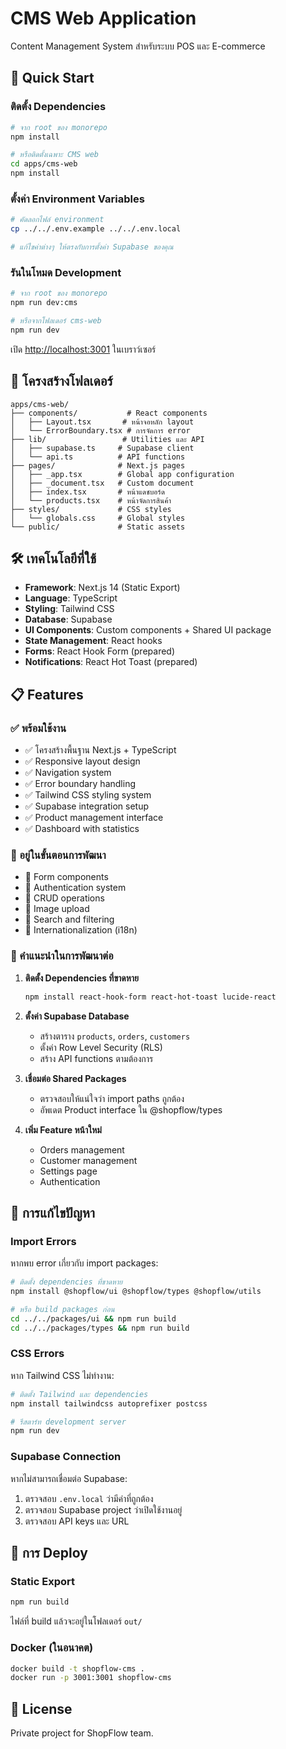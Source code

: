 # CMS Web Application

Content Management System สำหรับระบบ POS และ E-commerce

## 🚀 Quick Start

### ติดตั้ง Dependencies

```bash
# จาก root ของ monorepo
npm install

# หรือติดตั้งเฉพาะ CMS web
cd apps/cms-web
npm install
```

### ตั้งค่า Environment Variables

```bash
# คัดลอกไฟล์ environment
cp ../../.env.example ../../.env.local

# แก้ไขค่าต่างๆ ให้ตรงกับการตั้งค่า Supabase ของคุณ
```

### รันในโหมด Development

```bash
# จาก root ของ monorepo
npm run dev:cms

# หรือจากโฟลเดอร์ cms-web
npm run dev
```

เปิด [http://localhost:3001](http://localhost:3001) ในเบราว์เซอร์

## 📁 โครงสร้างโฟลเดอร์

```
apps/cms-web/
├── components/           # React components
│   ├── Layout.tsx       # หน้าจอหลัก layout
│   └── ErrorBoundary.tsx # การจัดการ error
├── lib/                 # Utilities และ API
│   ├── supabase.ts     # Supabase client
│   └── api.ts          # API functions
├── pages/              # Next.js pages
│   ├── _app.tsx        # Global app configuration
│   ├── _document.tsx   # Custom document
│   ├── index.tsx       # หน้าแดชบอร์ด
│   └── products.tsx    # หน้าจัดการสินค้า
├── styles/             # CSS styles
│   └── globals.css     # Global styles
└── public/             # Static assets
```

## 🛠️ เทคโนโลยีที่ใช้

- **Framework**: Next.js 14 (Static Export)
- **Language**: TypeScript
- **Styling**: Tailwind CSS
- **Database**: Supabase
- **UI Components**: Custom components + Shared UI package
- **State Management**: React hooks
- **Forms**: React Hook Form (prepared)
- **Notifications**: React Hot Toast (prepared)

## 📋 Features

### ✅ พร้อมใช้งาน

- ✅ โครงสร้างพื้นฐาน Next.js + TypeScript
- ✅ Responsive layout design
- ✅ Navigation system
- ✅ Error boundary handling
- ✅ Tailwind CSS styling system
- ✅ Supabase integration setup
- ✅ Product management interface
- ✅ Dashboard with statistics

### 🚧 อยู่ในขั้นตอนการพัฒนา

- 🚧 Form components
- 🚧 Authentication system
- 🚧 CRUD operations
- 🚧 Image upload
- 🚧 Search and filtering
- 🚧 Internationalization (i18n)

### 📝 คำแนะนำในการพัฒนาต่อ

1. **ติดตั้ง Dependencies ที่ขาดหาย**
   ```bash
   npm install react-hook-form react-hot-toast lucide-react
   ```

2. **ตั้งค่า Supabase Database**
   - สร้างตาราง `products`, `orders`, `customers`
   - ตั้งค่า Row Level Security (RLS)
   - สร้าง API functions ตามต้องการ

3. **เชื่อมต่อ Shared Packages**
   - ตรวจสอบให้แน่ใจว่า import paths ถูกต้อง
   - อัพเดต Product interface ใน @shopflow/types

4. **เพิ่ม Feature หน้าใหม่**
   - Orders management
   - Customer management
   - Settings page
   - Authentication

## 🐛 การแก้ไขปัญหา

### Import Errors

หากพบ error เกี่ยวกับ import packages:

```bash
# ติดตั้ง dependencies ที่ขาดหาย
npm install @shopflow/ui @shopflow/types @shopflow/utils

# หรือ build packages ก่อน
cd ../../packages/ui && npm run build
cd ../../packages/types && npm run build
```

### CSS Errors

หาก Tailwind CSS ไม่ทำงาน:

```bash
# ติดตั้ง Tailwind และ dependencies
npm install tailwindcss autoprefixer postcss

# รีสตาร์ท development server
npm run dev
```

### Supabase Connection

หากไม่สามารถเชื่อมต่อ Supabase:

1. ตรวจสอบ `.env.local` ว่ามีค่าที่ถูกต้อง
2. ตรวจสอบ Supabase project ว่าเปิดใช้งานอยู่
3. ตรวจสอบ API keys และ URL

## 🚀 การ Deploy

### Static Export

```bash
npm run build
```

ไฟล์ที่ build แล้วจะอยู่ในโฟลเดอร์ `out/`

### Docker (ในอนาคต)

```bash
docker build -t shopflow-cms .
docker run -p 3001:3001 shopflow-cms
```

## 📝 License

Private project for ShopFlow team.
